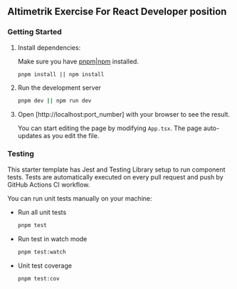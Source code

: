 ## Altimetrik Exercise For React Developer position


### Getting Started

1. Install dependencies:

   Make sure you have [pnpm|npm](https://pnpm.io/) installed.

   ```
   pnpm install || npm install
   ```

2. Run the development server

   ```bash
   pnpm dev || npm run dev
   ```

3. Open [http://localhost:port_number] with your browser to see the result.

   You can start editing the page by modifying `App.tsx`. The page auto-updates as you edit the file.

### Testing

This starter template has Jest and Testing Library setup to run component tests. Tests are automatically executed on every pull request and push by GitHub Actions CI workflow.

You can run unit tests manually on your machine:

- Run all unit tests
  ```bash
  pnpm test
  ```
- Run test in watch mode
  ```bash
  pnpm test:watch
  ```
- Unit test coverage
  ```bash
  pnpm test:cov
  ```
